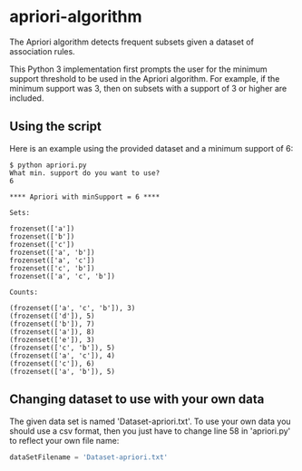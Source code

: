 # apriori-algorithm
The Apriori algorithm detects frequent subsets given a dataset of association rules. 

This Python 3 implementation first prompts the user for the minimum support threshold to be used in the Apriori algorithm. For example, if the minimum support was 3, then on subsets with a support of 3 or higher are included.

## Using the script
Here is an example using the provided dataset and a minimum support of 6:
```
$ python apriori.py 
What min. support do you want to use? 
6

**** Apriori with minSupport = 6 ****

Sets:

frozenset(['a'])
frozenset(['b'])
frozenset(['c'])
frozenset(['a', 'b'])
frozenset(['a', 'c'])
frozenset(['c', 'b'])
frozenset(['a', 'c', 'b'])

Counts:

(frozenset(['a', 'c', 'b']), 3)
(frozenset(['d']), 5)
(frozenset(['b']), 7)
(frozenset(['a']), 8)
(frozenset(['e']), 3)
(frozenset(['c', 'b']), 5)
(frozenset(['a', 'c']), 4)
(frozenset(['c']), 6)
(frozenset(['a', 'b']), 5)
```
## Changing dataset to use with your own data
The given data set is named 'Dataset-apriori.txt'. To use your own data you should use a csv format, then you just have to change line 58 in 'apriori.py' to reflect your own file name:
```python
dataSetFilename = 'Dataset-apriori.txt'
```


